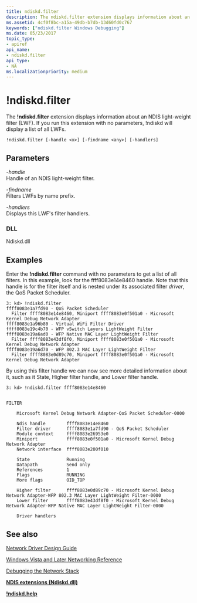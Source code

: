 ```yaml
---
title: ndiskd.filter
description: The ndiskd.filter extension displays information about an NDIS light-weight filter (LWF). If you run this extension with no parameters, ndiskd will display a list of all LWFs.
ms.assetid: 4cf0f8bc-a15a-49db-b7db-13d60fd0c767
keywords: ["ndiskd.filter Windows Debugging"]
ms.date: 05/23/2017
topic_type:
- apiref
api_name:
- ndiskd.filter
api_type:
- NA
ms.localizationpriority: medium
---
```


# !ndiskd.filter


The **!ndiskd.filter** extension displays information about an NDIS light-weight filter (LWF). If you run this extension with no parameters, !ndiskd will display a list of all LWFs.

```console
!ndiskd.filter [-handle <x>] [-findname <any>] [-handlers] 
```

## <span id="Parameters"></span><span id="parameters"></span><span id="PARAMETERS"></span>Parameters


<span id="_______-handle______"></span><span id="_______-HANDLE______"></span> *-handle*   
Handle of an NDIS light-weight filter.

<span id="_______-findname______"></span><span id="_______-FINDNAME______"></span> *-findname*   
Filters LWFs by name prefix.

<span id="_______-handlers______"></span><span id="_______-HANDLERS______"></span> *-handlers*   
Displays this LWF's filter handlers.

### <span id="DLL"></span><span id="dll"></span>DLL

Ndiskd.dll

Examples
--------

Enter the **!ndiskd.filter** command with no parameters to get a list of all filters. In this example, look for the ffff8083e14e8460 handle. Note that this handle is for the filter itself and is nested under its associated filter *driver*, the QoS Packet Scheduler.

```console
3: kd> !ndiskd.filter
ffff8083e1a7fd90 - QoS Packet Scheduler
  Filter ffff8083e14e8460, Miniport ffff8083e0f501a0 - Microsoft Kernel Debug Network Adapter
ffff8083e1a96b80 - Virtual WiFi Filter Driver
ffff8083e19c4b70 - WFP vSwitch Layers LightWeight Filter
ffff8083e19a6ad0 - WFP Native MAC Layer LightWeight Filter
  Filter ffff8083e43df8f0, Miniport ffff8083e0f501a0 - Microsoft Kernel Debug Network Adapter
ffff8083e19a6d70 - WFP 802.3 MAC Layer LightWeight Filter
  Filter ffff8083e0d89c70, Miniport ffff8083e0f501a0 - Microsoft Kernel Debug Network Adapter
```

By using this filter handle we can now see more detailed information about it, such as it State, Higher filter handle, and Lower filter handle.

```console
3: kd> !ndiskd.filter ffff8083e14e8460


FILTER

    Microsoft Kernel Debug Network Adapter-QoS Packet Scheduler-0000

    Ndis handle        ffff8083e14e8460
    Filter driver      ffff8083e1a7fd90 - QoS Packet Scheduler
    Module context     ffff8083e26953e0
    Miniport           ffff8083e0f501a0 - Microsoft Kernel Debug Network Adapter
    Network interface  ffff8083e200f010

    State              Running
    Datapath           Send only
    References         1
    Flags              RUNNING
    More flags         OID_TOP

    Higher filter      ffff8083e0d89c70 - Microsoft Kernel Debug Network Adapter-WFP 802.3 MAC Layer LightWeight Filter-0000
    Lower filter       ffff8083e43df8f0 - Microsoft Kernel Debug Network Adapter-WFP Native MAC Layer LightWeight Filter-0000

    Driver handlers
```

## <span id="see_also"></span>See also


[Network Driver Design Guide](https://docs.microsoft.com/windows-hardware/drivers/network/index)

[Windows Vista and Later Networking Reference](https://docs.microsoft.com/windows-hardware/drivers/ddi/_netvista/)

[Debugging the Network Stack](https://channel9.msdn.com/Shows/Defrag-Tools/Defrag-Tools-175-Debugging-the-Network-Stack)

[**NDIS extensions (Ndiskd.dll)**](ndis-extensions--ndiskd-dll-.md)

[**!ndiskd.help**](-ndiskd-help.md)

 

 






